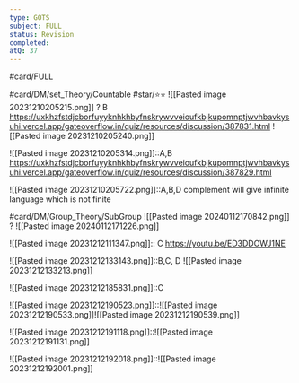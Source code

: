 ```yaml
---
type: GOTS
subject: FULL
status: Revision
completed: 
atQ: 37
---
```

#card/FULL 


#card/DM/set_Theory/Countable
#star/⭐⭐ 
![[Pasted image 20231210205215.png]]
?
B https://uxkhzfstdjcborfuyyknhkhbyfnskrywvveioufkbjkupomnptjwvhbavkysuhi.vercel.app/gateoverflow.in/quiz/resources/discussion/387831.html ![[Pasted image 20231210205240.png]]



![[Pasted image 20231210205314.png]]::A,B https://uxkhzfstdjcborfuyyknhkhbyfnskrywvveioufkbjkupomnptjwvhbavkysuhi.vercel.app/gateoverflow.in/quiz/resources/discussion/387829.html

![[Pasted image 20231210205722.png]]::A,B,D complement will give infinite language which is not finite

#card/DM/Group_Theory/SubGroup
![[Pasted image 20240112170842.png]]
?
![[Pasted image 20240112171226.png]]



![[Pasted image 20231212111347.png]]:: C https://youtu.be/ED3DDOWJ1NE

![[Pasted image 20231212133143.png]]::B,C, D ![[Pasted image 20231212133213.png]]



![[Pasted image 20231212185831.png]]::C

![[Pasted image 20231212190523.png]]::![[Pasted image 20231212190533.png]]![[Pasted image 20231212190539.png]]

![[Pasted image 20231212191118.png]]::![[Pasted image 20231212191131.png]]

![[Pasted image 20231212192018.png]]::![[Pasted image 20231212192001.png]]
